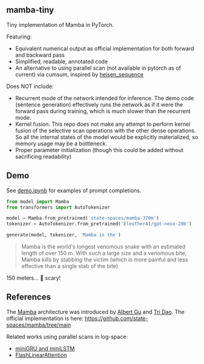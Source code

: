 ## mamba-tiny

Tiny implementation of Mamba in PyTorch.

Featuring:
* Equivalent numerical output as official implementation for both forward and backward pass
* Simplified, readable, annotated code
* An alternative to using parallel scan (not available in pytorch as of current) via cumsum, 
inspired by [heisen_sequence](https://github.com/glassroom/heinsen_sequence)

Does NOT include:
* Recurrent mode of the network intended for inference. The demo code (sentence generation) effectively runs the network as if it were the forward pass during training, which is much slower than the recurrent mode.
* Kernel fusion. This repo does not make any attempt to perform kernel fusion of the selective scan operations with the other dense operations. So all the internal states of the model would be explicitly materialized, so memory usage may be a bottleneck.
* Proper parameter initialization (though this could be added without sacrificing readability)

## Demo

See [demo.ipynb](demo.ipynb) for examples of prompt completions.

```python
from model import Mamba
from transformers import AutoTokenizer

model = Mamba.from_pretrained('state-spaces/mamba-370m')
tokenizer = AutoTokenizer.from_pretrained('EleutherAI/gpt-neox-20b')

generate(model, tokenizer, 'Mamba is the')
```
> Mamba is the world's longest venomous snake with an estimated length of over 150 m. With such a large size and a venomous bite, Mamba kills by stabbing the victim (which is more painful and less effective than a single stab of the bite)

150 meters... 🫢 scary!

## References

The [Mamba](https://arxiv.org/abs/2312.00752) architecture was introduced by [Albert Gu](https://twitter.com/_albertgu?lang=en) and [Tri Dao](https://twitter.com/tri_dao?ref_src=twsrc%5Egoogle%7Ctwcamp%5Eserp%7Ctwgr%5Eauthor). The official implementation is here: https://github.com/state-spaces/mamba/tree/main

Related works using parallel scans in log-space:
* [miniGRU and miniLSTM](https://arxiv.org/abs/2410.01201)
* [FlashLinearAttention](https://github.com/sustcsonglin/flash-linear-attention)
